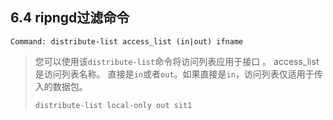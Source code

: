 ## 6.4 ripngd过滤命令



```shell
Command: distribute-list access_list (in|out) ifname
```

> 您可以使用该`distribute-list`命令将访问列表应用于接口 。 access_list是访问列表名称。 直接是`in`或者`out`。如果直接是`in`，访问列表仅适用于传入的数据包。
>
> ```shell
> distribute-list local-only out sit1
> ```
>